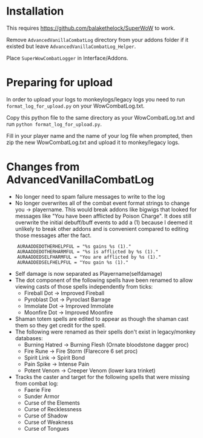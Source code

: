 # Installation
This requires https://github.com/balakethelock/SuperWoW to work.

Remove `AdvancedVanillaCombatLog` directory from your addons folder if it existed but leave `AdvancedVanillaCombatLog_Helper`.   

Place `SuperWowCombatLogger` in Interface/Addons.

# Preparing for upload
In order to upload your logs to monkeylogs/legacy logs you need to run `format_log_for_upload.py` on your WowCombatLog.txt.  

Copy this python file to the same directory as your WowCombatLog.txt and run `python format_log_for_upload.py`.  

Fill in your player name and the name of your log file when prompted, then zip the new WowCombatLog.txt and upload it to monkey/legacy logs.

# Changes from AdvancedVanillaCombatLog
- No longer need to spam failure messages to write to the log
- No longer overwrites all of the combat event format strings to change you -> playername.  This would break addons like bigwigs that looked for messages like "You have been afflicted by Poison Charge".
It does still overwrite the initial debuff/buff events to add a (1) because I deemed it unlikely to break other addons and is convenient compared to editing those messages after the fact.
```
    AURAADDEDOTHERHELPFUL = "%s gains %s (1)."
    AURAADDEDOTHERHARMFUL = "%s is afflicted by %s (1)."
    AURAADDEDSELFHARMFUL = "You are afflicted by %s (1)."
    AURAADDEDSELFHELPFUL = "You gain %s (1)."
```
- Self damage is now separated as Playername(selfdamage)
- The dot component of the following spells have been renamed to allow viewing casts of those spells independently from ticks:
    - Fireball Dot  -> Improved Fireball
    - Pyroblast Dot -> Pyroclast Barrage
    - Immolate Dot  -> Improved Immolate
    - Moonfire Dot  -> Improved Moonfire
- Shaman totem spells are edited to appear as though the shaman cast them so they get credit for the spell.
- The following were renamed as their spells don't exist in legacy/monkey databases:
    - Burning Hatred -> Burning Flesh (Ornate bloodstone dagger proc)
    - Fire Rune -> Fire Storm (Flarecore 6 set proc)
    - Spirit Link -> Spirit Bond
    - Pain Spike -> Intense Pain
    - Potent Venom -> Creeper Venom (lower kara trinket)
- Tracks the caster and target for the following spells that were missing from combat log:
    - Faerie Fire
    - Sunder Armor
    - Curse of the Elements
    - Curse of Recklessness
    - Curse of Shadow
    - Curse of Weakness
    - Curse of Tongues
